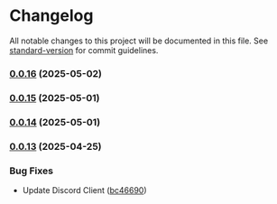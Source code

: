 # Changelog

All notable changes to this project will be documented in this file. See [standard-version](https://github.com/conventional-changelog/standard-version) for commit guidelines.

### [0.0.16](https://github.com/Hiroshi025/Nebura-AI/compare/v0.0.15...v0.0.16) (2025-05-02)

### [0.0.15](https://github.com/Hiroshi025/Nebura-AI/compare/v0.0.14...v0.0.15) (2025-05-01)

### [0.0.14](https://github.com/Hiroshi025/Nebura-AI/compare/v0.0.13...v0.0.14) (2025-05-01)

### [0.0.13](https://github.com/Hiroshi025/Nebura-AI/compare/v0.0.12...v0.0.13) (2025-04-25)


### Bug Fixes

* Update Discord Client ([bc46690](https://github.com/Hiroshi025/Nebura-AI/commit/bc46690a8a41bfd61ab21e76692a1b5bf65844a7))

